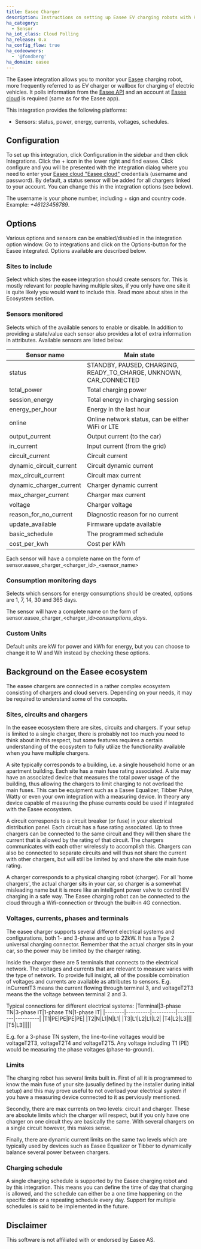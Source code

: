 ```yaml
---
title: Easee Charger
description: Instructions on setting up Easee EV charging robots with Home Assistant.
ha_category:
  - Sensor
ha_iot_class: Cloud Polling
ha_release: 0.x
ha_config_flow: true
ha_codeowners:
  - '@fondberg'
ha_domain: easee
---
```


The Easee integration allows you to monitor your [Easee](https://easee-international.com/ "Easee website") charging robot, more frequently referred to as EV charger or wallbox for charging of electric vehicles. It polls information from the [Easee API](https://api.easee.cloud/ "Easee cloud API") and an account at [Easee cloud](https://www.easee.cloud/ "Easee cloud") is required (same as for the Easee app).

This integration provides the following platforms:

- Sensors: status, power, energy, currents, voltages, schedules.

## Configuration

To set up this integration, click Configuration in the sidebar and then click Integrations. Click the + icon in the lower right and find easee. Click configure and you will be presented with the integration dialog where you need to enter your [Easee cloud "Easee cloud"](https://www.easee.cloud/) credentials (username and password). By default, a status sensor will be added for all chargers linked to your account. You can change this in the integration options (see below).

The username is your phone number, including + sign and country code. Example: _+46123456789_.

## Options

Various options and sensors can be enabled/disabled in the integration option window. Go to integrations and click on the Options-button for the Easee integrated. Options available are described below.

### Sites to include

Select which sites the easee integration should create sensors for. This is mostly relevant for people having multiple sites, if you only have one site it is quite likely you would want to include this. Read more about sites in the Ecosystem section.

### Sensors monitored

Selects which of the available senors to enable or disable. In addition to providing a state/value each sensor also provides a lot of extra information in attributes. Available sensors are listed below:

| Sensor name | Main state |
|-------------|------------|
| status| STANDBY, PAUSED, CHARGING, READY_TO_CHARGE, UNKNOWN, CAR_CONNECTED |
| total_power | Total charging power |
| session_energy | Total energy in charging session |
| energy_per_hour | Energy in the last hour |
| online | Online network status, can be either WiFi or LTE |
| output_current | Output current (to the car) |
| in_current | Input current (from the grid) |
| circuit_current | Circuit current |
| dynamic_circuit_current | Circuit dynamic current |
| max_circuit_current | Circuit max current |
| dynamic_charger_current | Charger dynamic current |
| max_charger_current | Charger max current |
| voltage | Charger voltage |
| reason_for_no_current | Diagnostic reason for no current |
| update_available | Firmware update available |
| basic_schedule | The programmed schedule |
| cost_per_kwh | Cost per kWh |

Each sensor will have a complete name on the form of sensor.easee_charger_<charger_id>_<sensor_name>

### Consumption monitoring days

Selects which sensors for energy consumptions should be created, options are 1, 7, 14, 30 and 365 days.

The sensor will have a complete name on the form of sensor.easee_charger_<charger_id>_consumptions_days_<days>.

### Custom Units

Default units are kW for power and kWh for energy, but you can choose to change it to W and Wh instead by checking these options.

## Background on the Easee ecosystem

The easee chargers are connected in a rather complex ecosystem consisting of chargers and cloud servers. Depending on your needs, it may be required to understand some of the concepts.

### Sites, circuits and chargers

In the easee ecosystem there are sites, circuits and chargers. If your setup is limited to a single charger, there is probably not too much you need to think about in this respect, but some features requires a certain understanding of the ecosystem to fully utilize the functionality available when you have multiple chargers.

A site typically corresponds to a building, i.e. a single household home or an apartment building. Each site has a main fuse rating associated. A site may have an associated device that measures the total power usage of the building, thus allowing the chargers to limit charging to not overload the main fuses. This can be equipment such as a Easee Equalizer, Tibber Pulse, Watty or even your own integration with a measuring device. In theory any device capable of measuring the phase currents could be used if integrated with the Easee ecosystem.

A circuit corresponds to a circuit breaker (or fuse) in your electrical distribution panel. Each circuit has a fuse rating associated. Up to three chargers can be connected to the same circuit and they will then share the current that is allowed by the rating of that circuit. The chargers communicates with each other wirelessly to accomplish this. Chargers can also be connected to separate circuits and will thus not share the current with other chargers, but will still be limited by and share the site main fuse rating.

A charger corresponds to a physical charging robot (charger). For all 'home chargers', the actual charger sits in your car, so charger is a somewhat misleading name but it is more like an intelligent power valve to control EV charging in a safe way. The Easee charging robot can be connected to the cloud through a Wifi-connection or through the built-in 4G connection.

### Voltages, currents, phases and terminals

The easee charger supports several different electrical systems and configurations, both 1- and 3-phase and up to 22kW. It has a Type 2 universal charging connector. Remember that the actual charger sits in your car, so the power may be limited by the charger rating.

Inside the charger there are 5 terminals that connects to the electrical network. The voltages and currents that are relevant to measure varies with the type of network.
To provide full insight, all of the possible combination of voltages and currents are available as attributes to sensors. E.g. inCurrentT3 means the current flowing through terminal 3, and voltageT2T3 means the the voltage between terminal 2 and 3.

Typical connections for different electrical systems:
|Terminal|3-phase TN|3-phase IT|1-phase TN|1-phase IT|
|--------|----------|----------|----------|----------|
|T1|PE|PE|PE|PE|
|T2|N|L1|N|L1|
|T3|L1|L2|L1|L2|
|T4|L2|L3|||
|T5|L3|||||

E.g. for a 3-phase TN system, the line-to-line voltages would be voltageT2T3, voltageT2T4 and voltageT2T5. Any voltage including T1 (PE) would be measuring the phase voltages (phase-to-ground).

### Limits

The charging robot has several limits built in. First of all it is programmed to know the main fuse of your site (usually defined by the installer during initial setup) and this may prove useful to not overload your electrical system if you have a measuring device connected to it as perviously mentioned.

Secondly, there are max currents on two levels: circuit and charger. These are absolute limits which the charger will respect, but if you only have one charger on one circuit they are basically the same. With several chargers on a single circuit however, this makes sense.

Finally, there are dynamic current limits on the same two levels which are typically used by devices such as Easee Equalizer or Tibber to dynamically balance several power between chargers.

### Charging schedule

A single charging schedule is supported by the Easee charging robot and by this integration. This means you can define the time of day that charging is allowed, and the schedule can either be a one time happening on the specific date or a repeating schedule every day. Support for multiple schedules is said to be implemented in the future.


## Disclaimer

This software is not affiliated with or endorsed by Easee AS.
